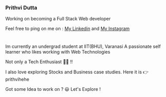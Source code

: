 ###                          Prithvi Dutta

Working on becoming a Full Stack Web developer

Feel free to ping on me on : [My Linkedin](www.linkedin.com/in/prithvi-dutta) 
                       and   [My Instagram](https://www.instagram.com/its.prithvi/)
#
Im currently an undergrad student at IIT(BHU), Varanasi
A passionate self learner  who likes working with Web Technologies  

Not only a Tech Enthusiast 👨‍💻 !!

I also love exploring Stocks and Business case studies. Here it is 👉 prithvihehe

Got some Idea to work on ? 😃 Let's Explore ! 


